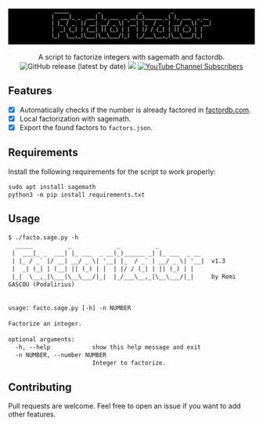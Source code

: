 ![](./.github/banner.png)

<p align="center">
  A script to factorize integers with sagemath and factordb.
  <br>
  <img alt="GitHub release (latest by date)" src="https://img.shields.io/github/v/release/p0dalirius/factorizator">
  <a href="https://twitter.com/intent/follow?screen_name=podalirius_" title="Follow"><img src="https://img.shields.io/twitter/follow/podalirius_?label=Podalirius&style=social"></a>
  <a href="https://www.youtube.com/c/Podalirius_?sub_confirmation=1" title="Subscribe"><img alt="YouTube Channel Subscribers" src="https://img.shields.io/youtube/channel/subscribers/UCF_x5O7CSfr82AfNVTKOv_A?style=social"></a>
  <br>
</p>

## Features

 - [x] Automatically checks if the number is already factored in [factordb.com](https://factordb.com).
 - [x] Local factorization with sagemath.
 - [x] Export the found factors to `factors.json`.

## Requirements

Install the following requirements for the script to work properly:

```
sudo apt install sagemath
python3 -m pip install requirements.txt
```

## Usage

```
$ ./facto.sage.py -h
  _____          _             _          _
 |  ___|_ _  ___| |_ ___  _ __(_)______ _| |_ ___  _ __
 | |_ / _` |/ __| __/ _ \| '__| |_  / _` | __/ _ \| '__|  v1.3
 |  _| (_| | (__| || (_) | |  | |/ / (_| | || (_) | |
 |_|  \__,_|\___|\__\___/|_|  |_/___\__,_|\__\___/|_|     by Remi GASCOU (Podalirius)


usage: facto.sage.py [-h] -n NUMBER

Factorize an integer.

optional arguments:
  -h, --help            show this help message and exit
  -n NUMBER, --number NUMBER
                        Integer to factorize.
```

## Contributing

Pull requests are welcome. Feel free to open an issue if you want to add other features.
